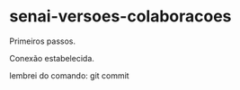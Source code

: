 # senai-versoes-colaboracoes

Primeiros passos.

Conexão estabelecida.

lembrei do comando: git commit
